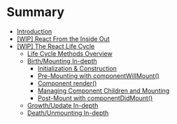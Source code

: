 # Summary

* [Introduction](README.md)
* [[WIP] React From the Inside Out](react_basics/introduction.md)
* [[WIP] The React Life Cycle](life_cycle/introduction.md)
   * [Life Cycle Methods Overview](life_cycle/lifecycle_methods_overview.md)
   * [Birth/Mounting In-depth](life_cycle/birth_mounting_indepth.md)
     * [Initialization & Construction](life_cycle/birth/initialization_and_construction.md)
     * [Pre-Mounting with componentWillMount()](life_cycle/birth/premounting_with_componentwillmount.md)
     * [Component render()](life_cycle/birth/component_render.md)
     * [Managing Component Children and Mounting](life_cycle/birth/managing_children_components_and_mounting.md)
     * [Post-Mount with componentDidMount()](life_cycle/birth/post_mount_with_component_did_mount.md)
   * [Growth/Update In-depth](life_cycle/growth_update_indepth.md)
   * [Death/Unmounting In-depth](life_cycle/death_unmounting_indepth.md)

